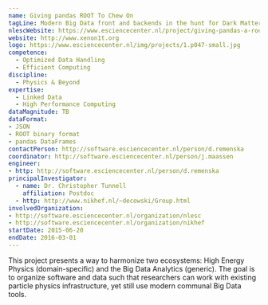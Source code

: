 ```yaml
---
name: Giving pandas ROOT To Chew On
tagLine: Modern Big Data front and backends in the hunt for Dark Matter.
nlescWebsite: https://www.esciencecenter.nl/project/giving-pandas-a-root-to-chew-on
website: http://www.xenon1t.org
logo: https://www.esciencecenter.nl/img/projects/1.p047-small.jpg
competence:
  - Optimized Data Handling
  - Efficient Computing
discipline:
  - Physics & Beyond
expertise:
  - Linked Data
  - High Performance Computing
dataMagnitude: TB
dataFormat: 
- JSON
- ROOT binary format
- pandas DataFrames
contactPerson: http://software.esciencecenter.nl/person/d.remenska
coordinator: http://software.esciencecenter.nl/person/j.maassen
engineer:
- http: http://software.esciencecenter.nl/person/d.remenska
principalInvestigator:
  - name: Dr. Christopher Tunnell
    affiliation: Postdoc
  - http: http://www.nikhef.nl/~decowski/Group.html
involvedOrganization:
- http://software.esciencecenter.nl/organization/nlesc
- http://software.esciencecenter.nl/organization/nikhef
startDate: 2015-06-20
endDate: 2016-03-01
---
```

This project presents a way to harmonize two ecosystems: High Energy Physics (domain-specific) and the Big Data Analytics (generic). The goal is to organize software and data such that researchers can work with existing particle physics infrastructure, yet still use modern communal Big Data tools. 
